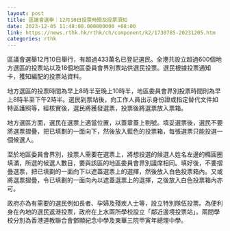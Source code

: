 ```yaml
---
layout: post
title: 區議會選舉｜12月10日投票時間及投票須知
date: 2023-12-05 11:48:08.000000000 +08:00
link: https://news.rthk.hk/rthk/ch/component/k2/1730785-20231205.htm
categories: rthk
---
```


區議會選舉12月10日舉行，有超過433萬名已登記選民。全港共設立超過600個地方選區的投票站以及18個地區委員會界別票站供選民投票。選民根據投票通知卡，獲知編配的投票站資料。

地方選區的投票時間為早上8時半至晚上10時半，地區委員會界別投票時間則為早上8時半至下午2時半。選民到票站後，向工作人員出示身份證或指定替代文件如特區護照等，經核實後，選民將獲發選票，投票後將選票放入票箱。

地方選區方面，選民在選票上適當位置，以蓋章蓋上剔號。填妥選票後，選民不要將選票摺疊，把已填劃的一面向下，然後放入藍色的投票箱，每張選票只能投選一個候選人。

至於地區委員會界別，投票人需要在選票上，將想投選的候選人姓名左邊的橢圓圈填滿，所選的候選人數目，要與該區的地區委員會界別議席相同。填好後，不要摺疊選票，把已填劃的一面向下以遮蓋選票上的選擇，然後放入白色投票箱內。又或將選票摺疊，令已填劃的一面向內以遮蓋選票上的選擇，之後放入白色投票箱內亦可。

政府亦為有需要的選民例如長者、孕婦及殘疾人士等，設立特別隊伍投票。為便利身在內地的選民返港投票，政府在上水兩所學校設立「鄰近邊境投票站」。兩間學校分別為香港道教聯合會鄧顯紀念中學及東華三院甲寅年總理中學。
